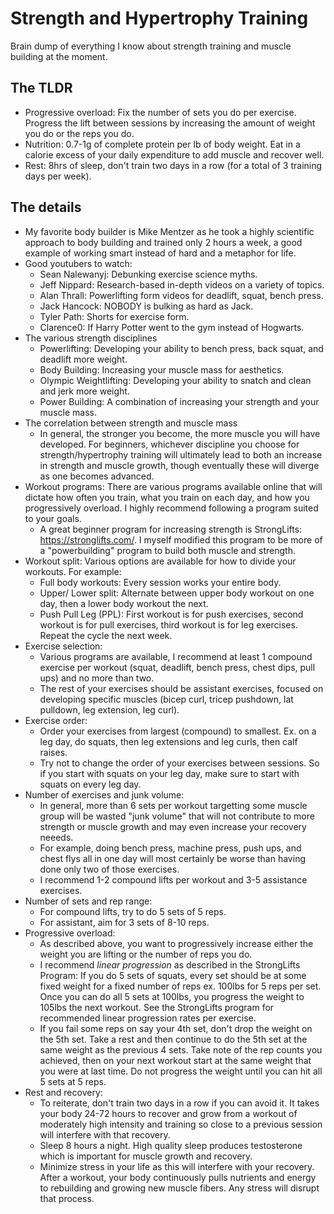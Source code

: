# Strength and Hypertrophy Training

Brain dump of everything I know about strength training and muscle building at the moment.

## The TLDR

- Progressive overload: Fix the number of sets you do per exercise. Progress the lift between sessions by increasing the amount of weight you do or the reps you do.
- Nutrition: 0.7-1g of complete protein per lb of body weight. Eat in a calorie excess of your daily expenditure to add muscle and recover well.
- Rest: 8hrs of sleep, don't train two days in a row (for a total of 3 training days per week).


## The details
- My favorite body builder is Mike Mentzer as he took a highly scientific approach to body building and trained only 2 hours a week, a good example of working smart instead of hard and a metaphor for life.
- Good youtubers to watch:
  - Sean Nalewanyj: Debunking exercise science myths.
  - Jeff Nippard: Research-based in-depth videos on a variety of topics.
  - Alan Thrall: Powerlifting form videos for deadlift, squat, bench press.
  - Jack Hancock: NOBODY is bulking as hard as Jack.
  - Tyler Path: Shorts for exercise form.
  - Clarence0: If Harry Potter went to the gym instead of Hogwarts.
- The various strength disciplines
  - Powerlifting: Developing your ability to bench press, back squat, and deadlift more weight.
  - Body Building: Increasing your muscle mass for aesthetics.
  - Olympic Weightlifting: Developing your ability to snatch and clean and jerk more weight.
  - Power Building: A combination of increasing your strength and your muscle mass.
- The correlation between strength and muscle mass
  - In general, the stronger you become, the more muscle you will have developed. For beginners, whichever discipline you choose for strength/hypertrophy training will ultimately lead to both an increase in strength and muscle growth, though eventually these will diverge as one becomes advanced.
- Workout programs: There are various programs available online that will dictate how often you train, what you train on each day, and how you progressively overload. I highly recommend following a program suited to your goals.
  - A great beginner program for increasing strength is StrongLifts: https://stronglifts.com/. I myself modified this program to be more of a "powerbuilding" program to build both muscle and strength. 
- Workout split: Various options are available for how to divide your workouts. For example:
  - Full body workouts: Every session works your entire body.
  - Upper/ Lower split: Alternate between upper body workout on one day, then a lower body workout the next.
  - Push Pull Leg (PPL): First workout is for push exercises, second workout is for pull exercises, third workout is for leg exercises. Repeat the cycle the next week.
- Exercise selection:
  - Various programs are available, I recommend at least 1 compound exercise per workout (squat, deadlift, bench press, chest dips, pull ups) and no more than two.
  - The rest of your exercises should be assistant exercises, focused on developing specific muscles (bicep curl, tricep pushdown, lat pulldown, leg extension, leg curl).
- Exercise order:
  - Order your exercises from largest (compound) to smallest. Ex. on a leg day, do squats, then leg extensions and leg curls, then calf raises.
  - Try not to change the order of your exercises between sessions. So if you start with squats on your leg day, make sure to start with squats on every leg day.
- Number of exercises and junk volume:
  - In general, more than 6 sets per workout targetting some muscle group will be wasted "junk volume" that will not contribute to more strength or muscle growth and may even increase your recovery neeeds.
  - For example, doing bench press, machine press, push ups, and chest flys all in one day will most certainly be worse than having done only two of those exercises.
  - I recommend 1-2 compound lifts per workout and 3-5 assistance exercises.
- Number of sets and rep range:
  - For compound lifts, try to do 5 sets of 5 reps.
  - For assistant, aim for 3 sets of 8-10 reps. 
- Progressive overload:
  - As described above, you want to progressively increase either the weight you are lifting or the number of reps you do.
  - I recommend _linear progression_ as described in the StrongLifts Program: If you do 5 sets of squats, every set should be at some fixed weight for a fixed number of reps ex. 100lbs for 5 reps per set. Once you can do all 5 sets at 100lbs, you progress the weight to 105lbs the next workout. See the StrongLifts program for recommended linear progression rates per exercise.
  - If you fail some reps on say your 4th set, don't drop the weight on the 5th set. Take a rest and then continue to do the 5th set at the same weight as the previous 4 sets. Take note of the rep counts you achieved, then on your next workout start at the same weight that you were at last time. Do not progress the weight until you can hit all 5 sets at 5 reps.
- Rest and recovery:
  - To reiterate, don't train two days in a row if you can avoid it. It takes your body 24-72 hours to recover and grow from a workout of moderately high intensity and training so close to a previous session will interfere with that recovery.
  - Sleep 8 hours a night. High quality sleep produces testosterone which is important for muscle growth and recovery.
  - Minimize stress in your life as this will interfere with your recovery. After a workout, your body continuously pulls nutrients and energy to rebuilding and growing new muscle fibers. Any stress will disrupt that process.


